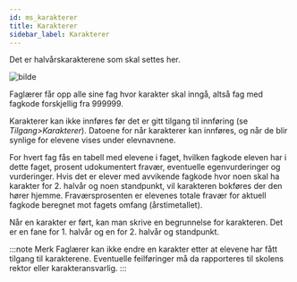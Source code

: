 ```yaml
---
id: ms_karakterer
title: Karakterer
sidebar_label: Karakterer
---
```

Det er halvårskarakterene som skal settes her.

![bilde](https://github.com/BarmanHanssen/iskole/assets/80097133/f7049af8-46f1-4e69-acfa-028f7c8c340a)


Faglærer får opp alle sine fag hvor karakter skal inngå, altså fag med fagkode forskjellig fra 999999. 

Karakterer kan ikke innføres før det er gitt tilgang til innføring (se _Tilgang>Karakterer_). Datoene for når karakterer kan innføres, og når de blir synlige for elevene vises under elevnavnene.

For hvert fag fås en tabell med elevene i faget, hvilken fagkode eleven har i dette faget, prosent udokumentert fravær, eventuelle  egenvurderinger og vurderinger. Hvis det er elever med avvikende fagkode hvor noen skal ha karakter for 2. halvår og noen standpunkt, vil karakteren bokføres der den hører hjemme. Fraværsprosenten er elevenes totale fravær for aktuell fagkode beregnet mot fagets omfang (årstimetallet).

Når en karakter er ført, kan man skrive en begrunnelse for karakteren. Det er en fane for 1. halvår og en for 2. halvår og standpunkt.

:::note Merk
Faglærer kan ikke endre en karakter etter at elevene har fått tilgang til karakterene. Eventuelle feilføringer må da rapporteres til skolens rektor eller karakteransvarlig.
:::
